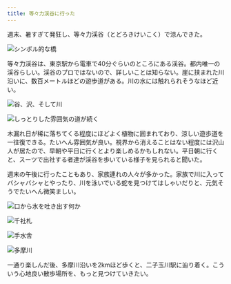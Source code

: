 ```yaml
---
title: 等々力渓谷に行った
---
```

週末、暑すぎて発狂し、等々力渓谷（とどろきけいこく）で涼んできた。

![](https://lh6.googleusercontent.com/KKwIn7zvzYvAOC5naATgrr4RiARj-70EuzMebdZg4NP21ehLOGQck6jQg0S58gAPQVwFoAIoItsZes_00WStsscx9P9OOtCtNc29B2hxpocm-OkvB9QYBQmxeZfEbR_a2qpNx7_QMK4uu8VTmT8 "シンボル的な橋")

等々力渓谷は、東京駅から電車で40分ぐらいのところにある渓谷。都内唯一の渓谷らしい。渓谷のプロではないので、詳しいことは知らない。崖に挟まれた川沿いに、数百メートルほどの遊歩道がある。川の水には触れられそうなほど近い。

![](https://lh5.googleusercontent.com/PYIH8HcZ_AU7B0A6e-AGeHhnpTMZsJQ7fjNmotdYrInC8kAFhPTefovJKLKBK1IUNRAW_iv8m9D_R8RnYPgO0uTs2iUCCjl_210Vi0vfxKWNzvSeNyOkr6zisi-wlNrY_VxIFtbwFFb0Cc7a1hY "谷、沢、そして川")

![](https://lh5.googleusercontent.com/-lArxS8_DHQNZnxl3FqFqlUtBAzVdazThdmihX-PeDvCYzmHQdV23ag7hrbajZrUrIDQgfDDHGHXH6Xn33QY_ZD1jv09vzmL49v5_mJ_5MmKHKHRuGjOPERX9RGpUsaf7fPTNb1Xk_phrIq_XsE "しっとりした雰囲気の道が続く")

木漏れ日が稀に落ちてくる程度にほどよく植物に囲まれており、涼しい遊歩道を一往復できる。たいへん雰囲気が良い。視界から消えることはない程度には沢山人が居たので、早朝や平日に行くとより楽しめるかもしれない。平日朝に行くと、スーツで出社する者達が渓谷を歩いている様子を見られると聞いた。

週末の午後に行ったこともあり、家族連れの人々が多かった。家族で川に入ってバシャバシャとやったり、川を泳いでいる蛇を見つけてはしゃいだりと、元気そうでたいへん微笑ましい。

![](https://lh4.googleusercontent.com/PmDfzLZlw1HPEdU84kQt7RkjaHvngibAI2LxMulZH5c8sQrsZNgz8SXFttKI9J2yp1Qju1-xpmRU0I_OTo7DqPgk05BFRRtdA7Of3aAyDgixx0NNqfPsc9AA4J393nG04rMG9MyRd7OX7cjiN2E "口から水を吐き出す何か")

![](https://lh5.googleusercontent.com/Z6pwAJfjI9ImbWdsaUiM4PFE47eNmQShg19QLWiCLbo_Ot55gDAMUd_NmyAwjomAFQweJhBqhvNpwl4zd80SqwlMLlvvppMAHlxj7o3oZ2MYQlBFMHyePGHRfidpDKV3JB34zJ4rNtY1gx67Fgk "千社札")

![](https://lh4.googleusercontent.com/eDQWeCZtqX0OqBA76o9LcYLRBij-JJHIUY53NPPee9G743vd04ucFUTFT8nvV81qM0i6t1KERn9lSCL9zhVGeuXtH_5MhSOP7mFfY60KCNBM5L3Tc-a3vY2_obMv6Ed2LTYPdy7Tm5On1LuGdFc "手水舎")

![](https://lh6.googleusercontent.com/F1HhmZe5G9ogEd7HcU_YhmMo_fZzRW_PbAr-fCYK4HnkFFQ-LS_EfkcsXkJDVfjev2ORlNzPw54nCzDv0ge4mP0pRUGsln_aq-0Ch9nN3_00SjJitBJVMXtyGcHb1lx4QfE6NBLCY4V-Q0p9yTQ "多摩川")

一通り楽しんだ後、多摩川沿いを2kmほど歩くと、二子玉川駅に辿り着く。こういう心地良い散歩場所を、もっと見つけていきたい。
